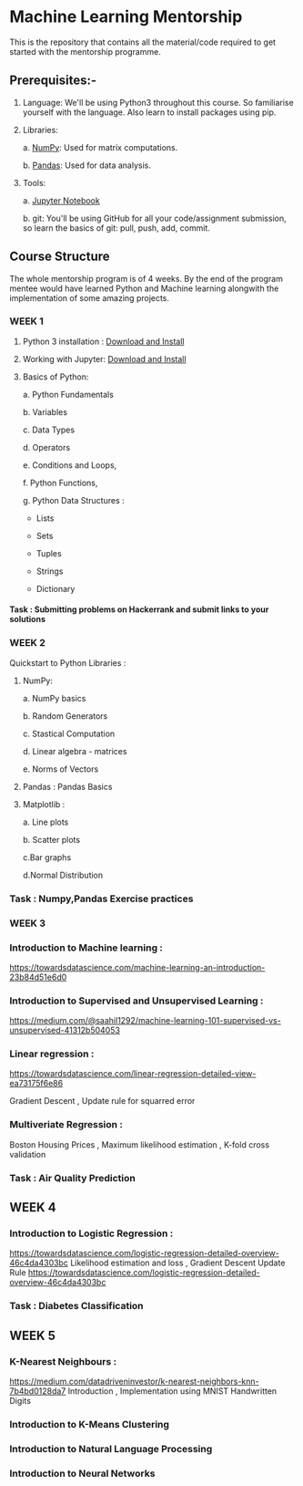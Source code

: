 # Machine Learning Mentorship

This is the repository that contains all the material/code required to get started with the mentorship programme. 


## Prerequisites:-

1. Language: We'll be using Python3 throughout this course. So familiarise yourself with the language. Also learn to install packages using pip.

2. Libraries:

    a. [NumPy](https://numpy.org/): Used for matrix computations.
    
    b. [Pandas](https://pandas.pydata.org/): Used for data analysis.

4. Tools:

    a. [Jupyter Notebook](https://jupyter.org/install)
    
    b. git: You'll be using GitHub for all your code/assignment submission, so learn the basics of git: pull, push, add, commit.

 
## Course Structure
The whole mentorship program is of 4 weeks. By the end of the program mentee would have learned Python and Machine learning
alongwith the implementation of some amazing projects.

### WEEK 1

1. Python 3 installation : [Download and Install](https://www.python.org/downloads/)
2. Working with Jupyter: [Download and Install](https://jupyter.org/install)
3. Basics of Python:

    a. Python Fundamentals
    
    b. Variables
    
    c. Data Types
    
    d. Operators
    
    e. Conditions and Loops,
    
    f. Python Functions,
    
    g. Python Data Structures :
         
      - Lists
      
      - Sets
      
      - Tuples
      
      - Strings
      
      - Dictionary

#### Task : Submitting problems on Hackerrank and submit links to your solutions


### WEEK 2

 Quickstart to Python Libraries :
 
 1. NumPy:
 
     a. NumPy basics
     
     b. Random Generators 
     
     c. Stastical Computation 
     
     d. Linear algebra - matrices 
     
     e. Norms of Vectors 
     
 2. Pandas : Pandas Basics
 
 3. Matplotlib : 
 
     a. Line plots  
     
     b. Scatter plots 
     
     c.Bar graphs  
     
     d.Normal Distribution
     
 ### Task : Numpy,Pandas Exercise practices
 
 
  ### WEEK 3
  ### Introduction to Machine learning :
  https://towardsdatascience.com/machine-learning-an-introduction-23b84d51e6d0
  ### Introduction to Supervised and Unsupervised Learning :
  https://medium.com/@saahil1292/machine-learning-101-supervised-vs-unsupervised-41312b504053
  ### Linear regression : 
  https://towardsdatascience.com/linear-regression-detailed-view-ea73175f6e86
  
   Gradient Descent , Update rule for squarred error
   
  ### Multiveriate Regression : 
  
  Boston Housing Prices  , Maximum likelihood estimation , K-fold cross validation 
  
   ### Task : Air Quality Prediction
  
  
 
 ## WEEK 4
 
   ### Introduction to Logistic Regression :
  https://towardsdatascience.com/logistic-regression-detailed-overview-46c4da4303bc
  Likelihood estimation and loss  , Gradient Descent Update Rule 
        https://towardsdatascience.com/logistic-regression-detailed-overview-46c4da4303bc
        
   ### Task : Diabetes Classification

 
 ## WEEK 5
 ### K-Nearest Neighbours : 
 https://medium.com/datadriveninvestor/k-nearest-neighbors-knn-7b4bd0128da7
 Introduction , Implementation using MNIST Handwritten Digits 
 
 
 ### Introduction to K-Means Clustering
 ###   Introduction to Natural Language Processing
 ###    Introduction to Neural Networks
    

    
 
 
  
  
  
   
  


   
   
